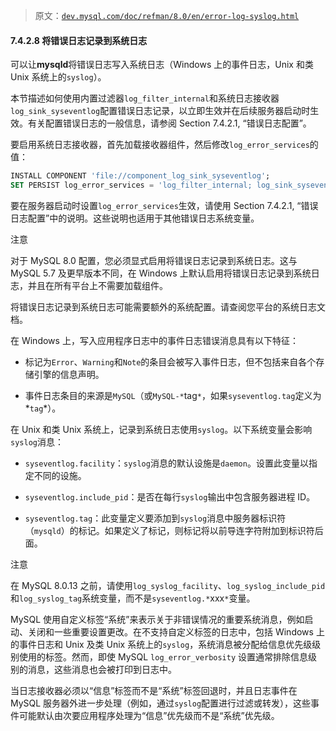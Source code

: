 > 原文：[`dev.mysql.com/doc/refman/8.0/en/error-log-syslog.html`](https://dev.mysql.com/doc/refman/8.0/en/error-log-syslog.html)

#### 7.4.2.8 将错误日志记录到系统日志

可以让**mysqld**将错误日志写入系统日志（Windows 上的事件日志，Unix 和类 Unix 系统上的`syslog`）。

本节描述如何使用内置过滤器`log_filter_internal`和系统日志接收器`log_sink_syseventlog`配置错误日志记录，以立即生效并在后续服务器启动时生效。有关配置错误日志的一般信息，请参阅 Section 7.4.2.1, “错误日志配置”。

要启用系统日志接收器，首先加载接收器组件，然后修改`log_error_services`的值：

```sql
INSTALL COMPONENT 'file://component_log_sink_syseventlog';
SET PERSIST log_error_services = 'log_filter_internal; log_sink_syseventlog';
```

要在服务器启动时设置`log_error_services`生效，请使用 Section 7.4.2.1, “错误日志配置”中的说明。这些说明也适用于其他错误日志系统变量。

注意

对于 MySQL 8.0 配置，您必须显式启用将错误日志记录到系统日志。这与 MySQL 5.7 及更早版本不同，在 Windows 上默认启用将错误日志记录到系统日志，并且在所有平台上不需要加载组件。

将错误日志记录到系统日志可能需要额外的系统配置。请查阅您平台的系统日志文档。

在 Windows 上，写入应用程序日志中的事件日志错误消息具有以下特征：

+   标记为`Error`、`Warning`和`Note`的条目会被写入事件日志，但不包括来自各个存储引擎的信息声明。

+   事件日志条目的来源是`MySQL`（或`MySQL-*`tag`*`，如果`syseventlog.tag`定义为*`tag`*）。

在 Unix 和类 Unix 系统上，记录到系统日志使用`syslog`。以下系统变量会影响`syslog`消息：

+   `syseventlog.facility`：`syslog`消息的默认设施是`daemon`。设置此变量以指定不同的设施。

+   `syseventlog.include_pid`：是否在每行`syslog`输出中包含服务器进程 ID。

+   `syseventlog.tag`：此变量定义要添加到`syslog`消息中服务器标识符（`mysqld`）的标记。如果定义了标记，则标记将以前导连字符附加到标识符后面。

注意

在 MySQL 8.0.13 之前，请使用`log_syslog_facility`、`log_syslog_include_pid`和`log_syslog_tag`系统变量，而不是`syseventlog.*`xxx`*`变量。

MySQL 使用自定义标签“系统”来表示关于非错误情况的重要系统消息，例如启动、关闭和一些重要设置更改。在不支持自定义标签的日志中，包括 Windows 上的事件日志和 Unix 及类 Unix 系统上的`syslog`，系统消息被分配给信息优先级级别使用的标签。然而，即使 MySQL `log_error_verbosity` 设置通常排除信息级别的消息，这些消息也会被打印到日志中。

当日志接收器必须以“信息”标签而不是“系统”标签回退时，并且日志事件在 MySQL 服务器外进一步处理（例如，通过`syslog`配置进行过滤或转发），这些事件可能默认由次要应用程序处理为“信息”优先级而不是“系统”优先级。
